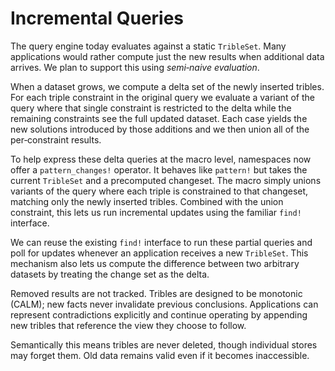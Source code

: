 # Incremental Queries

The query engine today evaluates against a static `TribleSet`. Many
applications would rather compute just the new results when additional
data arrives. We plan to support this using *semi‑naive evaluation*.

When a dataset grows, we compute a delta set of the newly inserted
tribles. For each triple constraint in the original query we evaluate a
variant of the query where that single constraint is restricted to the
delta while the remaining constraints see the full updated dataset. Each
case yields the new solutions introduced by those additions and we then
union all of the per‑constraint results.

To help express these delta queries at the macro level, namespaces now
offer a `pattern_changes!` operator. It behaves like `pattern!` but takes the
current `TribleSet` and a precomputed changeset. The macro simply unions
variants of the query where each triple is constrained to that changeset,
matching only the newly inserted tribles. Combined with the
union constraint, this lets us run incremental updates using the familiar
`find!` interface.

We can reuse the existing `find!` interface to run these partial queries
and poll for updates whenever an application receives a new `TribleSet`.
This mechanism also lets us compute the difference between two arbitrary
datasets by treating the change set as the delta.

Removed results are not tracked. Tribles are designed to be monotonic
(CALM); new facts never invalidate previous conclusions. Applications can
represent contradictions explicitly and continue operating by appending
new tribles that reference the view they choose to follow.

Semantically this means tribles are never deleted, though individual
stores may forget them. Old data remains valid even if it becomes
inaccessible.
